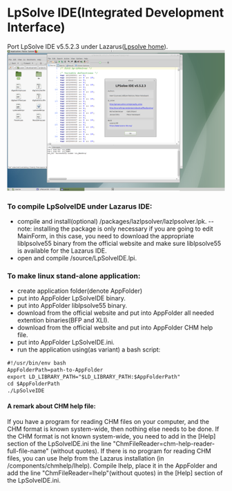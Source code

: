 # LpSolve IDE(Integrated Development Interface)
Port LpSolve IDE v5.5.2.3 under Lazarus([Lpsolve home](https://sourceforge.net/projects/lpsolve/)).
![LPSolve IDE on Ubuntu-MATE](https://github.com/avk959/LazLpSolveIDE/blob/master/LpSolveIDE-gtk-2.png)
### To compile LpSolveIDE under Lazarus IDE:
 - compile and install(optional) /packages/lazlpsolver/lazlpsolver.lpk.
  -- note:
     installing the package is only necessary if you are going to edit MainForm,
     in this case, you need to download the appropriate liblpsolve55 binary from the official website 
     and make sure liblpsolve55 is available for the Lazarus IDE. 
 - open and compile /source/LpSolveIDE.lpi.
### To make linux stand-alone application:
 - create application folder(denote AppFolder)
 - put into AppFolder LpSolveIDE binary.
 - put into AppFolder liblpsolve55 binary.
 - download from the official website and put into AppFolder all needed extention binaries(BFP and XLI).
 - download from the official website and put into AppFolder CHM help file.  
 - put into AppFolder LpSolveIDE.ini.
 - run the application using(as variant) a bash script:
```
#!/usr/bin/env bash
AppFolderPath=path-to-AppFolder
export LD_LIBRARY_PATH="$LD_LIBRARY_PATH:$AppFolderPath"
cd $AppFolderPath
./LpSolveIDE 
```
#### A remark about CHM help file:
If you have a program for reading CHM files on your computer, 
and the CHM format is known system-wide, then nothing else needs to be done.
If the CHM format is not known system-wide, 
you need to add in the [Help] section of the LpSolveIDE.ini the line 
"ChmFileReader=chm-help-reader-full-file-name" (without quotes).
If there is no program for reading CHM files,
you can use lhelp from the Lazarus installation (in /components/chmhelp/lhelp).
Compile lhelp, place it in the AppFolder and add the line "ChmFileReader=lhelp"(without quotes) 
in the [Help] section of the LpSolveIDE.ini.

 